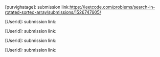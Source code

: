 [purvighatage]: 
submission link:https://leetcode.com/problems/search-in-rotated-sorted-array/submissions/1526747605/

[UserId]: 
submission link: 

[UserId]:
submission link: 

[UserId]:
submission link: 

[UserId]:
submission link: 
